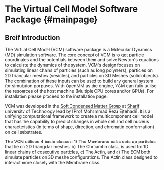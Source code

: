 The Virtual Cell Model Software Package           {#mainpage}
============
Breif Introduction
--------------------

The Virtual Cell Model (VCM) software package is a Molecular Dynamics (MD) simulation software. The core concept of VCM is to get particle coordinates and the potentials between them and solve Newton's equations to calculate the dynamics of the system. VCM's design focuses on simulating linear chains of particles (such as long polymers), particles on 2D triangular meshes (vesicles), and particles on 3D Meshes (solid objects). The combination of these inputs can be used to build any general system for simulation porpuses. With OpenMM as the engine, VCM can fully utilise the resources of the host machine (Multiple CPU cores and/or GPUs). For installation please  proceed to the installation page.

VCM was developed in the [Soft Condensed Matter Group] at [Sharif university of Technology] lead by [Prof Mohammad Reza Ejtehadi]. It is a unifying computational framework to create a multicomponent cell model that has the capability to predict changes in whole cell and cell nucleus characteristics (in terms of shape, direction, and chromatin conformation) on cell substrates.


The VCM utilises 4 basic classes: 1) The Membrane calss sets up particles that lie on 2D triangular meshes, b) The Chroamtin class, is used for 1D linear chains of cosecutive particles, c) The Actin, and d) The ECM both simulate particles on 3D meshe configurations. The Actin class designed to interact more closely with the Membrane class.







[Soft Condensed Matter Group]: http://softmatter.physics.sharif.edu "Soft Condensed Matter Group"
[Sharif university of Technology]: http://www.en.sharif.edu "Sharif English homepage"
[Prof. Mohammad Reza Ejtehadi]: http://sharif.edu/~ejtehadi/ "Prof Ejtehadi's homepage"
[GMSH]: http://gmsh.info "Gmsh homepage"

[^1]: The current version is compatible with the gmsh version II file style. The option is also available in gmsh versions 2 and above.
